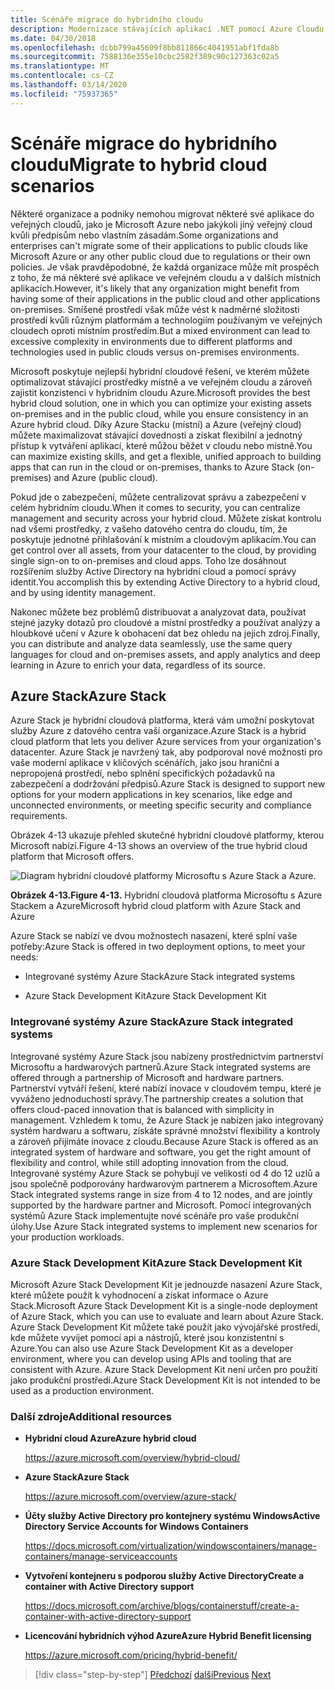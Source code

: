 ```yaml
---
title: Scénáře migrace do hybridního cloudu
description: Modernizace stávajících aplikací .NET pomocí Azure Cloudu a kontejnerů Windows | Migrace do hybridních cloudových scénářů
ms.date: 04/30/2018
ms.openlocfilehash: dcbb799a45609f8bb811866c4041951abf1fda8b
ms.sourcegitcommit: 7588136e355e10cbc2582f389c90c127363c02a5
ms.translationtype: MT
ms.contentlocale: cs-CZ
ms.lasthandoff: 03/14/2020
ms.locfileid: "75937365"
---
```

# <a name="migrate-to-hybrid-cloud-scenarios"></a><span data-ttu-id="70977-103">Scénáře migrace do hybridního cloudu</span><span class="sxs-lookup"><span data-stu-id="70977-103">Migrate to hybrid cloud scenarios</span></span>

<span data-ttu-id="70977-104">Některé organizace a podniky nemohou migrovat některé své aplikace do veřejných cloudů, jako je Microsoft Azure nebo jakýkoli jiný veřejný cloud kvůli předpisům nebo vlastním zásadám.</span><span class="sxs-lookup"><span data-stu-id="70977-104">Some organizations and enterprises can't migrate some of their applications to public clouds like Microsoft Azure or any other public cloud due to regulations or their own policies.</span></span> <span data-ttu-id="70977-105">Je však pravděpodobné, že každá organizace může mít prospěch z toho, že má některé své aplikace ve veřejném cloudu a v dalších místních aplikacích.</span><span class="sxs-lookup"><span data-stu-id="70977-105">However, it's likely that any organization might benefit from having some of their applications in the public cloud and other applications on-premises.</span></span> <span data-ttu-id="70977-106">Smíšené prostředí však může vést k nadměrné složitosti prostředí kvůli různým platformám a technologiím používaným ve veřejných cloudech oproti místním prostředím.</span><span class="sxs-lookup"><span data-stu-id="70977-106">But a mixed environment can lead to excessive complexity in environments due to different platforms and technologies used in public clouds versus on-premises environments.</span></span>

<span data-ttu-id="70977-107">Microsoft poskytuje nejlepší hybridní cloudové řešení, ve kterém můžete optimalizovat stávající prostředky místně a ve veřejném cloudu a zároveň zajistit konzistenci v hybridním cloudu Azure.</span><span class="sxs-lookup"><span data-stu-id="70977-107">Microsoft provides the best hybrid cloud solution, one in which you can optimize your existing assets on-premises and in the public cloud, while you ensure consistency in an Azure hybrid cloud.</span></span> <span data-ttu-id="70977-108">Díky Azure Stacku (místní) a Azure (veřejný cloud) můžete maximalizovat stávající dovednosti a získat flexibilní a jednotný přístup k vytváření aplikací, které můžou běžet v cloudu nebo místně.</span><span class="sxs-lookup"><span data-stu-id="70977-108">You can maximize existing skills, and get a flexible, unified approach to building apps that can run in the cloud or on-premises, thanks to Azure Stack (on-premises) and Azure (public cloud).</span></span>

<span data-ttu-id="70977-109">Pokud jde o zabezpečení, můžete centralizovat správu a zabezpečení v celém hybridním cloudu.</span><span class="sxs-lookup"><span data-stu-id="70977-109">When it comes to security, you can centralize management and security across your hybrid cloud.</span></span> <span data-ttu-id="70977-110">Můžete získat kontrolu nad všemi prostředky, z vašeho datového centra do cloudu, tím, že poskytuje jednotné přihlašování k místním a cloudovým aplikacím.</span><span class="sxs-lookup"><span data-stu-id="70977-110">You can get control over all assets, from your datacenter to the cloud, by providing single sign-on to on-premises and cloud apps.</span></span> <span data-ttu-id="70977-111">Toho lze dosáhnout rozšířením služby Active Directory na hybridní cloud a pomocí správy identit.</span><span class="sxs-lookup"><span data-stu-id="70977-111">You accomplish this by extending Active Directory to a hybrid cloud, and by using identity management.</span></span>

<span data-ttu-id="70977-112">Nakonec můžete bez problémů distribuovat a analyzovat data, používat stejné jazyky dotazů pro cloudové a místní prostředky a používat analýzy a hloubkové učení v Azure k obohacení dat bez ohledu na jejich zdroj.</span><span class="sxs-lookup"><span data-stu-id="70977-112">Finally, you can distribute and analyze data seamlessly, use the same query languages for cloud and on-premises assets, and apply analytics and deep learning in Azure to enrich your data, regardless of its source.</span></span>

## <a name="azure-stack"></a><span data-ttu-id="70977-113">Azure Stack</span><span class="sxs-lookup"><span data-stu-id="70977-113">Azure Stack</span></span>

<span data-ttu-id="70977-114">Azure Stack je hybridní cloudová platforma, která vám umožní poskytovat služby Azure z datového centra vaší organizace.</span><span class="sxs-lookup"><span data-stu-id="70977-114">Azure Stack is a hybrid cloud platform that lets you deliver Azure services from your organization's datacenter.</span></span> <span data-ttu-id="70977-115">Azure Stack je navržený tak, aby podporoval nové možnosti pro vaše moderní aplikace v klíčových scénářích, jako jsou hraniční a nepropojená prostředí, nebo splnění specifických požadavků na zabezpečení a dodržování předpisů.</span><span class="sxs-lookup"><span data-stu-id="70977-115">Azure Stack is designed to support new options for your modern applications in key scenarios, like edge and unconnected environments, or meeting specific security and compliance requirements.</span></span>

<span data-ttu-id="70977-116">Obrázek 4-13 ukazuje přehled skutečné hybridní cloudové platformy, kterou Microsoft nabízí.</span><span class="sxs-lookup"><span data-stu-id="70977-116">Figure 4-13 shows an overview of the true hybrid cloud platform that Microsoft offers.</span></span>

![Diagram hybridní cloudové platformy Microsoftu s Azure Stack a Azure.](./media/migrate-to-hybrid-cloud-scenarios/microsoft-hybrid-cloud-platform.png)

<span data-ttu-id="70977-118">**Obrázek 4-13.**</span><span class="sxs-lookup"><span data-stu-id="70977-118">**Figure 4-13.**</span></span> <span data-ttu-id="70977-119">Hybridní cloudová platforma Microsoftu s Azure Stackem a Azure</span><span class="sxs-lookup"><span data-stu-id="70977-119">Microsoft hybrid cloud platform with Azure Stack and Azure</span></span>

<span data-ttu-id="70977-120">Azure Stack se nabízí ve dvou možnostech nasazení, které splní vaše potřeby:</span><span class="sxs-lookup"><span data-stu-id="70977-120">Azure Stack is offered in two deployment options, to meet your needs:</span></span>

- <span data-ttu-id="70977-121">Integrované systémy Azure Stack</span><span class="sxs-lookup"><span data-stu-id="70977-121">Azure Stack integrated systems</span></span>

- <span data-ttu-id="70977-122">Azure Stack Development Kit</span><span class="sxs-lookup"><span data-stu-id="70977-122">Azure Stack Development Kit</span></span>

### <a name="azure-stack-integrated-systems"></a><span data-ttu-id="70977-123">Integrované systémy Azure Stack</span><span class="sxs-lookup"><span data-stu-id="70977-123">Azure Stack integrated systems</span></span>

<span data-ttu-id="70977-124">Integrované systémy Azure Stack jsou nabízeny prostřednictvím partnerství Microsoftu a hardwarových partnerů.</span><span class="sxs-lookup"><span data-stu-id="70977-124">Azure Stack integrated systems are offered through a partnership of Microsoft and hardware partners.</span></span> <span data-ttu-id="70977-125">Partnerství vytváří řešení, které nabízí inovace v cloudovém tempu, které je vyváženo jednoduchostí správy.</span><span class="sxs-lookup"><span data-stu-id="70977-125">The partnership creates a solution that offers cloud-paced innovation that is balanced with simplicity in management.</span></span> <span data-ttu-id="70977-126">Vzhledem k tomu, že Azure Stack je nabízen jako integrovaný systém hardwaru a softwaru, získáte správné množství flexibility a kontroly a zároveň přijímáte inovace z cloudu.</span><span class="sxs-lookup"><span data-stu-id="70977-126">Because Azure Stack is offered as an integrated system of hardware and software, you get the right amount of flexibility and control, while still adopting innovation from the cloud.</span></span> <span data-ttu-id="70977-127">Integrované systémy Azure Stack se pohybují ve velikosti od 4 do 12 uzlů a jsou společně podporovány hardwarovým partnerem a Microsoftem.</span><span class="sxs-lookup"><span data-stu-id="70977-127">Azure Stack integrated systems range in size from 4 to 12 nodes, and are jointly supported by the hardware partner and Microsoft.</span></span> <span data-ttu-id="70977-128">Pomocí integrovaných systémů Azure Stack implementujte nové scénáře pro vaše produkční úlohy.</span><span class="sxs-lookup"><span data-stu-id="70977-128">Use Azure Stack integrated systems to implement new scenarios for your production workloads.</span></span>

### <a name="azure-stack-development-kit"></a><span data-ttu-id="70977-129">Azure Stack Development Kit</span><span class="sxs-lookup"><span data-stu-id="70977-129">Azure Stack Development Kit</span></span>

<span data-ttu-id="70977-130">Microsoft Azure Stack Development Kit je jednouzde nasazení Azure Stack, které můžete použít k vyhodnocení a získat informace o Azure Stack.</span><span class="sxs-lookup"><span data-stu-id="70977-130">Microsoft Azure Stack Development Kit is a single-node deployment of Azure Stack, which you can use to evaluate and learn about Azure Stack.</span></span> <span data-ttu-id="70977-131">Azure Stack Development Kit můžete také použít jako vývojářské prostředí, kde můžete vyvíjet pomocí api a nástrojů, které jsou konzistentní s Azure.</span><span class="sxs-lookup"><span data-stu-id="70977-131">You can also use Azure Stack Development Kit as a developer environment, where you can develop using APIs and tooling that are consistent with Azure.</span></span> <span data-ttu-id="70977-132">Azure Stack Development Kit není určen pro použití jako produkční prostředí.</span><span class="sxs-lookup"><span data-stu-id="70977-132">Azure Stack Development Kit is not intended to be used as a production environment.</span></span>

### <a name="additional-resources"></a><span data-ttu-id="70977-133">Další zdroje</span><span class="sxs-lookup"><span data-stu-id="70977-133">Additional resources</span></span>

- <span data-ttu-id="70977-134">**Hybridní cloud Azure**</span><span class="sxs-lookup"><span data-stu-id="70977-134">**Azure hybrid cloud**</span></span>

    <https://azure.microsoft.com/overview/hybrid-cloud/>

- <span data-ttu-id="70977-135">**Azure Stack**</span><span class="sxs-lookup"><span data-stu-id="70977-135">**Azure Stack**</span></span>

    <https://azure.microsoft.com/overview/azure-stack/>

- <span data-ttu-id="70977-136">**Účty služby Active Directory pro kontejnery systému Windows**</span><span class="sxs-lookup"><span data-stu-id="70977-136">**Active Directory Service Accounts for Windows Containers**</span></span>

    <https://docs.microsoft.com/virtualization/windowscontainers/manage-containers/manage-serviceaccounts>

- <span data-ttu-id="70977-137">**Vytvoření kontejneru s podporou služby Active Directory**</span><span class="sxs-lookup"><span data-stu-id="70977-137">**Create a container with Active Directory support**</span></span>

    <https://docs.microsoft.com/archive/blogs/containerstuff/create-a-container-with-active-directory-support>

- <span data-ttu-id="70977-138">**Licencování hybridních výhod Azure**</span><span class="sxs-lookup"><span data-stu-id="70977-138">**Azure Hybrid Benefit licensing**</span></span>

    <https://azure.microsoft.com/pricing/hybrid-benefit/>

>[!div class="step-by-step"]
><span data-ttu-id="70977-139">[Předchozí](life-cycle-ci-cd-pipelines-devops-tools.md)
>[další](../walkthroughs-technical-get-started-overview.md)</span><span class="sxs-lookup"><span data-stu-id="70977-139">[Previous](life-cycle-ci-cd-pipelines-devops-tools.md)
[Next](../walkthroughs-technical-get-started-overview.md)</span></span>
